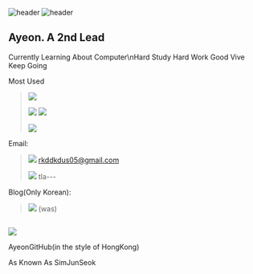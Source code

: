 ![header](https://capsule-render.vercel.app/api?type=rect&color=000000&height=215&section=header&text=亞鉛失色&fontSize=215&fontColor=ED1C24&fontAlignY=65)
![header](https://capsule-render.vercel.app/api?type=rect&color=000000&height=25&section=header&text=ZincEtching&fontSize=25&fontColor=ED1C24&fontAlign=92)


## Ayeon. A 2nd Lead

Currently Learning About Computer\nHard Study Hard Work Good Vive Keep Going

Most Used
>![](https://img.shields.io/badge/Python-3776AB?style=for-the-badge&logo=python&logoColor=white)
>
>![](https://img.shields.io/badge/C%23-239120?style=for-the-badge&logo=c-sharp&logoColor=white)
>![](https://img.shields.io/badge/C%2B%2B-00599C?style=for-the-badge&logo=c%2B%2B&logoColor=white)
>
>![](https://img.shields.io/badge/HTML5-E34F26?style=for-the-badge&logo=html5&logoColor=white)



Email:
>
>![](https://img.shields.io/badge/Gmail-D14836?style=for-the-badge&logo=gmail&logoColor=white) rkddkdus05@gmail.com
>
><img src="https://img.shields.io/badge/naver-%2303C75A.svg?&style=for-the-badge&logo=naver&logoColor=white" />
>tla---

Blog(Only Korean):
>
><img src="https://img.shields.io/badge/naver-%2303C75A.svg?&style=for-the-badge&logo=naver&logoColor=white" /> (was)



## 
![](https://img.shields.io/badge/GitHub-100000?style=for-the-badge&logo=github&logoColor=white)

AyeonGitHub(in the style of HongKong)

As Known As SimJunSeok


